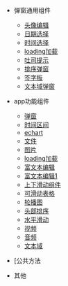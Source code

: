 - 弹窗通用组件
  * [头像编辑](app/avatarModify)
  * [日期选择](app/calendar)
  * [时间选择](app/datetimePicker)
  * [loading加载](app/loading)
  * [吐司提示](app/toast)
  * [排序弹窗](app/sortSheet)
  * [签字板](app/writepad)
  * [文本域弹窗](app/xgjInput)
  

- app功能组件
  * [弹窗](components/actionSheet)
  * [时间区间](components/dateBar)
  * [echart](components/echarts)
  * [文件](components/file)
  * [图片](components/img)
  * [loading加载](components/loading)
  * [富文本编辑](components/multipleInput)
  * [富文本编辑1](components/richTextArea)
  * [上下滑动组件](components/scroller)
  * [可滑动表格](components/scrollerTable)
  * [轮播图](components/slider)
  * [头部排序](components/sortSheet)
  * [水平滑动](components/swiper)
  * [视频](components/videoComp)
  * [音频](components/voice)
  * [文本域](components/textarea)
   
-  [公共方法
- 其他
 